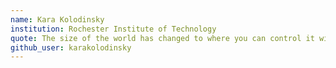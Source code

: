 ```yaml
---
name: Kara Kolodinsky
institution: Rochester Institute of Technology
quote: The size of the world has changed to where you can control it with your hands just like a PDA.
github_user: karakolodinsky
---
```

